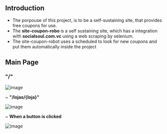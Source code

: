  ## Introduction
 
- The porpouse of this project, is to be a self-sustaining site, that provides free coupons for use.
- The  <b> site-coupon-robo </b> is a self sustaining site, which has a integration with  <b> socialsoul.com.vc </b> using a web scraping by selenium.
- The site-coupon-robot uses a scheduled to look for new coupons and put them automatically inside the project



<h2> Main Page </h2>

<h3>  "/" </h3>

![image](https://user-images.githubusercontent.com/37906911/210137019-c6b9b130-7d2a-4dce-9a47-7ab6f97d383d.png)

 ~ <b> "/lojas/{loja}" </b>
  
  ![image](https://user-images.githubusercontent.com/37906911/210137061-d1899bb6-d8ef-4ffd-be61-c5ae55aeae37.png)

~ <b> When a button is clicked </b>

![image](https://user-images.githubusercontent.com/37906911/210137085-f7c798a1-b462-409f-8b69-37045516abac.png)
